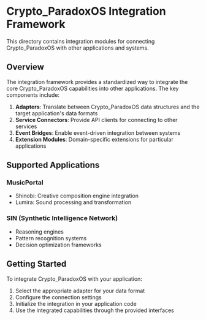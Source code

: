 # Crypto_ParadoxOS Integration Framework

This directory contains integration modules for connecting Crypto_ParadoxOS with other applications and systems.

## Overview

The integration framework provides a standardized way to integrate the core Crypto_ParadoxOS capabilities into other applications. The key components include:

1. **Adapters**: Translate between Crypto_ParadoxOS data structures and the target application's data formats
2. **Service Connectors**: Provide API clients for connecting to other services
3. **Event Bridges**: Enable event-driven integration between systems
4. **Extension Modules**: Domain-specific extensions for particular applications

## Supported Applications

### MusicPortal 
- Shinobi: Creative composition engine integration
- Lumira: Sound processing and transformation

### SIN (Synthetic Intelligence Network)
- Reasoning engines
- Pattern recognition systems
- Decision optimization frameworks

## Getting Started

To integrate Crypto_ParadoxOS with your application:

1. Select the appropriate adapter for your data format
2. Configure the connection settings
3. Initialize the integration in your application code
4. Use the integrated capabilities through the provided interfaces